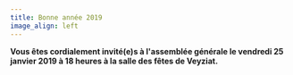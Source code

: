 ```yaml
---
title: Bonne année 2019
image_align: left
---
```


**Vous êtes cordialement invité(e)s à l'assemblée générale le vendredi 25 janvier 2019 à 18 heures à la salle des fêtes de Veyziat.**
